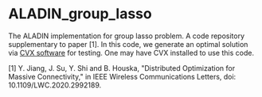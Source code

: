 # ALADIN_group_lasso

The ALADIN implementation for group lasso problem. A  code repository supplementary to paper [1]. 
In this code, we generate an optimal solution via [CVX software](http://cvxr.com/cvx/) for testing. One may have CVX installed to use this code.

[1] Y. Jiang, J. Su, Y. Shi and B. Houska, "Distributed Optimization for Massive Connectivity," in IEEE Wireless Communications Letters, doi: 10.1109/LWC.2020.2992189.